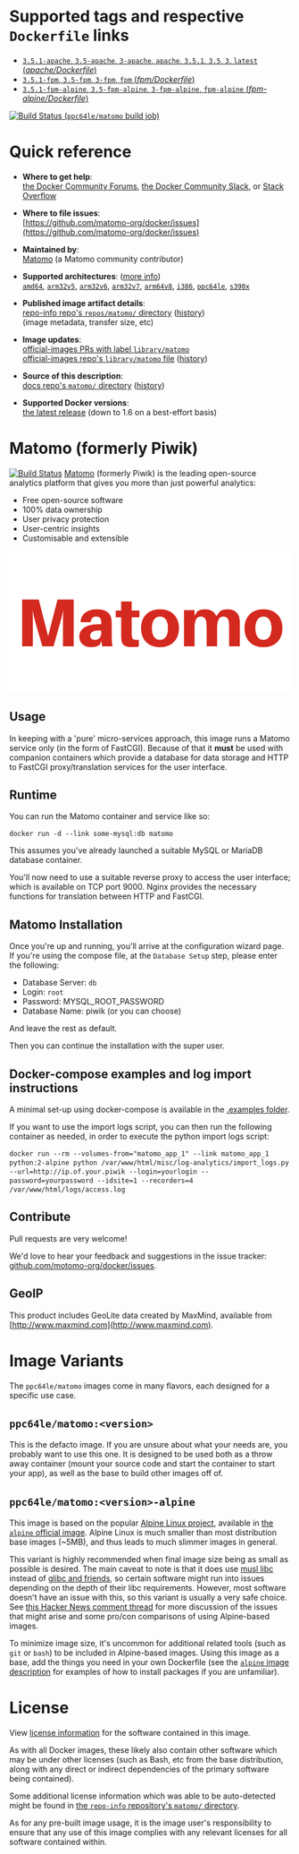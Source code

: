 <!--

********************************************************************************

WARNING:

    DO NOT EDIT "matomo/README.md"

    IT IS AUTO-GENERATED

    (from the other files in "matomo/" combined with a set of templates)

********************************************************************************

-->

# Supported tags and respective `Dockerfile` links

-	[`3.5.1-apache`, `3.5-apache`, `3-apache`, `apache`, `3.5.1`, `3.5`, `3`, `latest` (*apache/Dockerfile*)](https://github.com/matomo-org/docker/blob/89d38796efe1063e84d8dee3e7c74d04cb240abc/apache/Dockerfile)
-	[`3.5.1-fpm`, `3.5-fpm`, `3-fpm`, `fpm` (*fpm/Dockerfile*)](https://github.com/matomo-org/docker/blob/89d38796efe1063e84d8dee3e7c74d04cb240abc/fpm/Dockerfile)
-	[`3.5.1-fpm-alpine`, `3.5-fpm-alpine`, `3-fpm-alpine`, `fpm-alpine` (*fpm-alpine/Dockerfile*)](https://github.com/matomo-org/docker/blob/89d38796efe1063e84d8dee3e7c74d04cb240abc/fpm-alpine/Dockerfile)

[![Build Status](https://doi-janky.infosiftr.net/job/multiarch/job/ppc64le/job/matomo/badge/icon) (`ppc64le/matomo` build job)](https://doi-janky.infosiftr.net/job/multiarch/job/ppc64le/job/matomo/)

# Quick reference

-	**Where to get help**:  
	[the Docker Community Forums](https://forums.docker.com/), [the Docker Community Slack](https://blog.docker.com/2016/11/introducing-docker-community-directory-docker-community-slack/), or [Stack Overflow](https://stackoverflow.com/search?tab=newest&q=docker)

-	**Where to file issues**:  
	[https://github.com/matomo-org/docker/issues](https://github.com/matomo-org/docker/issues)

-	**Maintained by**:  
	[Matomo](https://github.com/matomo-org/docker) (a Matomo community contributor)

-	**Supported architectures**: ([more info](https://github.com/docker-library/official-images#architectures-other-than-amd64))  
	[`amd64`](https://hub.docker.com/r/amd64/matomo/), [`arm32v5`](https://hub.docker.com/r/arm32v5/matomo/), [`arm32v6`](https://hub.docker.com/r/arm32v6/matomo/), [`arm32v7`](https://hub.docker.com/r/arm32v7/matomo/), [`arm64v8`](https://hub.docker.com/r/arm64v8/matomo/), [`i386`](https://hub.docker.com/r/i386/matomo/), [`ppc64le`](https://hub.docker.com/r/ppc64le/matomo/), [`s390x`](https://hub.docker.com/r/s390x/matomo/)

-	**Published image artifact details**:  
	[repo-info repo's `repos/matomo/` directory](https://github.com/docker-library/repo-info/blob/master/repos/matomo) ([history](https://github.com/docker-library/repo-info/commits/master/repos/matomo))  
	(image metadata, transfer size, etc)

-	**Image updates**:  
	[official-images PRs with label `library/matomo`](https://github.com/docker-library/official-images/pulls?q=label%3Alibrary%2Fmatomo)  
	[official-images repo's `library/matomo` file](https://github.com/docker-library/official-images/blob/master/library/matomo) ([history](https://github.com/docker-library/official-images/commits/master/library/matomo))

-	**Source of this description**:  
	[docs repo's `matomo/` directory](https://github.com/docker-library/docs/tree/master/matomo) ([history](https://github.com/docker-library/docs/commits/master/matomo))

-	**Supported Docker versions**:  
	[the latest release](https://github.com/docker/docker-ce/releases/latest) (down to 1.6 on a best-effort basis)

# Matomo (formerly Piwik)

[![Build Status](https://travis-ci.org/matomo-org/docker.svg?branch=master)](https://travis-ci.org/matomo-org/docker) [Matomo](https://matomo.org/) (formerly Piwik) is the leading open-source analytics platform that gives you more than just powerful analytics:

-	Free open-source software
-	100% data ownership
-	User privacy protection
-	User-centric insights
-	Customisable and extensible

![logo](https://raw.githubusercontent.com/docker-library/docs/955ef68222b4466509ca877daab484bc0095afcf/matomo/logo.png)

## Usage

In keeping with a 'pure' micro-services approach, this image runs a Matomo service only (in the form of FastCGI). Because of that it **must** be used with companion containers which provide a database for data storage and HTTP to FastCGI proxy/translation services for the user interface.

## Runtime

You can run the Matomo container and service like so:

```console
docker run -d --link some-mysql:db matomo
```

This assumes you've already launched a suitable MySQL or MariaDB database container.

You'll now need to use a suitable reverse proxy to access the user interface; which is available on TCP port 9000. Nginx provides the necessary functions for translation between HTTP and FastCGI.

## Matomo Installation

Once you're up and running, you'll arrive at the configuration wizard page. If you're using the compose file, at the `Database Setup` step, please enter the following:

-	Database Server: `db`
-	Login: `root`
-	Password: MYSQL_ROOT_PASSWORD
-	Database Name: piwik (or you can choose)

And leave the rest as default.

Then you can continue the installation with the super user.

## Docker-compose examples and log import instructions

A minimal set-up using docker-compose is available in the [.examples folder](https://github.com/matomo-org/docker/tree/master/.examples).

If you want to use the import logs script, you can then run the following container as needed, in order to execute the python import logs script:

```console
docker run --rm --volumes-from="matomo_app_1" --link matomo_app_1 python:2-alpine python /var/www/html/misc/log-analytics/import_logs.py --url=http://ip.of.your.piwik --login=yourlogin --password=yourpassword --idsite=1 --recorders=4 /var/www/html/logs/access.log
```

## Contribute

Pull requests are very welcome!

We'd love to hear your feedback and suggestions in the issue tracker: [github.com/motomo-org/docker/issues](https://github.com/matomo-org/docker/issues).

## GeoIP

This product includes GeoLite data created by MaxMind, available from [http://www.maxmind.com](http://www.maxmind.com).

# Image Variants

The `ppc64le/matomo` images come in many flavors, each designed for a specific use case.

## `ppc64le/matomo:<version>`

This is the defacto image. If you are unsure about what your needs are, you probably want to use this one. It is designed to be used both as a throw away container (mount your source code and start the container to start your app), as well as the base to build other images off of.

## `ppc64le/matomo:<version>-alpine`

This image is based on the popular [Alpine Linux project](http://alpinelinux.org), available in [the `alpine` official image](https://hub.docker.com/_/alpine). Alpine Linux is much smaller than most distribution base images (~5MB), and thus leads to much slimmer images in general.

This variant is highly recommended when final image size being as small as possible is desired. The main caveat to note is that it does use [musl libc](http://www.musl-libc.org) instead of [glibc and friends](http://www.etalabs.net/compare_libcs.html), so certain software might run into issues depending on the depth of their libc requirements. However, most software doesn't have an issue with this, so this variant is usually a very safe choice. See [this Hacker News comment thread](https://news.ycombinator.com/item?id=10782897) for more discussion of the issues that might arise and some pro/con comparisons of using Alpine-based images.

To minimize image size, it's uncommon for additional related tools (such as `git` or `bash`) to be included in Alpine-based images. Using this image as a base, add the things you need in your own Dockerfile (see the [`alpine` image description](https://hub.docker.com/_/alpine/) for examples of how to install packages if you are unfamiliar).

# License

View [license information](https://github.com/matomo-org/matomo/blob/master/LEGALNOTICE) for the software contained in this image.

As with all Docker images, these likely also contain other software which may be under other licenses (such as Bash, etc from the base distribution, along with any direct or indirect dependencies of the primary software being contained).

Some additional license information which was able to be auto-detected might be found in [the `repo-info` repository's `matomo/` directory](https://github.com/docker-library/repo-info/tree/master/repos/matomo).

As for any pre-built image usage, it is the image user's responsibility to ensure that any use of this image complies with any relevant licenses for all software contained within.
